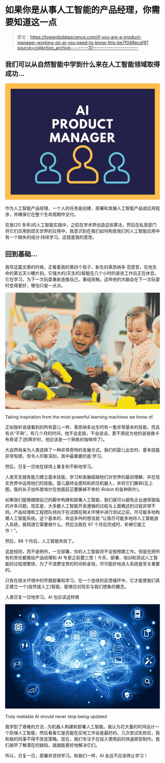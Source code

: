 # 如果你是从事人工智能的产品经理，你需要知道这一点

> 原文：<https://towardsdatascience.com/if-you-are-a-product-manager-working-on-ai-you-need-to-know-this-be7f048ecaf9?source=collection_archive---------31----------------------->

## 我们可以从自然智能中学到什么来在人工智能领域取得成功…

![](img/f18b3902b1f91cdd474b875058f22b63.png)

作为人工智能产品经理，一个人的任务是创建、部署和发展人工智能产品或应用程序，并确保它在整个生命周期中交付。

在我(20 多年)的人工智能实践中，之前在学术界创造这些算法，然后在私营部门将它们应用到现实世界的应用中，我意识到在我们如何构思我们的人工智能应用中有一个缺失的成分:持续学习。这就是我的意思。

## 回到基础…

我写这篇文章的时候，正看着我的第四个孩子，新生的莱昂纳多·范思哲，在他生命的第五天小睡片刻。它强大的(天生的)智能在几个小时的紧张工作后正在休息。它在学习，为下一次玩耍重新连接自己，重组突触，这样他的大脑会在下一次玩耍时变得更好，哪怕只是一点点。

![](img/fc77ada90ad924f3539c016d8eb68c94.png)

Taking inspiration from the most powerful learning machines we know of.

正如我听说或看到的所有婴儿一样，莱昂纳多出生时有一套非常基本的技能，而且有点“不熟”。有几个月的时间，他不会走路，不会说话，更不用说为他的爸爸做卡布奇诺了(到两岁时，他应该是一个熟练的咖啡师了)。

大自然母亲为人类选择了一种非常奇特的发展方式。我们的婴儿出生时，基本技能非常有限，但令人印象深刻，其中最重要的是:学习。

然后，日复一日地在球场上重复和不断地学习。

人类天生就有能力建立基本技能，学习和发展超越他们对世界的最初理解，并在现实世界中运用他们的技能。婴儿最终会感知和抓住机器人，并将它们撕碎(见上图，我的长子加布里埃尔在他面前正要撕掉不幸的 iRobot 的各种碎片)。

如果我们能够跟随自己的脚步构建和部署人工智能，我们就可以避免企业通常面临的许多问题。现实是，大多数人工智能开发遵循的过程与上面概述的过程非常不同。产品经理和工程团队倾向于在试图在相关环境中进行测试之前，尽可能多地构建人工智能系统。这个基本的、命运多舛的想法是:“让我尽可能多地将人工智能放入系统，我知道它需要做什么，然后当我在 67 个月后完成时，祈祷它能工作！”。

然后，88 个月后，人工智能失败了。

这是规则，而不是例外，一旦部署，你的人工智能将不会按预期工作。但是在把所有的责任都推给产品经理和 AI 专家之前要三思！今天，部署、培训和测试人工智能的过程很繁琐，为了不浪费宝贵的时间和金钱，尽可能好地进入系统是至关重要的。

只有在相关环境中的早期部署和学习，在一个连续的反馈循环中，它才能使我们真正建立一个(自然或人工)智能，能够应对现实与我们想象的概念。

人类日复一日地学习。AI 也应该这样做

![](img/22b34e55939b7d5779fccc37df3ae17e.png)

Truly realiable AI should never stop being updated

我学到了艰难的方法…为机器人构建和部署人工智能。我认为花大量的时间设计一个防弹人工智能，然后看看它是否能在实地工作会是最好的。几次尝试失败后，我和我的同事不得不改变策略。现在，我们专注于在投入使用前的快速原型制作。我们越早了解潜在的缺陷，就越能更好地解决它们。

所以，日复一日，部署并坚持学习。和我们一样，AI 永远不应该停止学习！